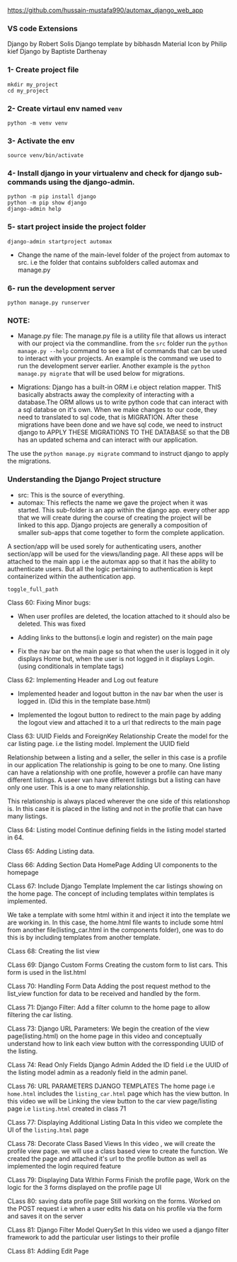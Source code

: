 https://github.com/hussain-mustafa990/automax_django_web_app

### VS code Extensions
Django by Robert Solis
Django template by bibhasdn
Material Icon by Philip kief
Django by Baptiste Darthenay


### 1- Create project file
```
mkdir my_project
cd my_project
```

### 2- Create virtaul env named `venv`
```
python -m venv venv
```

### 3- Activate the env
```
source venv/bin/activate
```


### 4- Install django in your virtualenv and check for django sub-commands using the django-admin.
```
python -m pip install django
python -m pip show django
django-admin help
```

### 5- start project inside the project folder
```
django-admin startproject automax
```
- Change the name of the main-level folder of the project from automax to src. i.e the folder that contains subfolders called automax and manage.py

### 6- run the development server
```
python manage.py runserver
```
### NOTE:
- Manage.py file: 
The manage.py file is a utility file that allows us interact with our project via the commandline. from the `src` folder run the `python manage.py --help` command to see a list of commands that can be used to interact with your projects. An example is the command we used to run the development server earlier. Another example is the `python manage.py migrate` that will be used below for migrations.

- Migrations: Django has a built-in ORM i.e object relation mapper. ThIS basically abstracts away the complexity of interacting with a database.The ORM allows us to write python code that can interact with a sql databse on it's own. When we make changes to our code, they need to translated to sql code, that is MIGRATION. 
After these migrations have been done and we have sql code, we need to instruct django to APPLY THESE MIGRATIONS TO THE DATABASE so that the DB has an updated schema and can interact with our application. 

The use the `python manage.py migrate` command to instruct django to apply the migrations.  

### Understanding the Django Project structure
- src: This is the source of everything.
- automax: This reflects the name we gave the project when it was started. This sub-folder is an app within the django app. every other app that we will create during the course of creating the project will be linked to this app. Django projects are generally a composition of smaller sub-apps that come together to form the complete application.

A section/app will be used sorely for authenticating users, another section/app will be used for the views/landing page. All these apps will be attached to the main app i.e the automax app so that it has the ability to authenticate users. But all the logic pertaining to authentication is kept containerized within the  authentication app.

`toggle_full_path`

Class 60: Fixing Minor bugs:
- When user profiles are deleted, the location attached to it should also be deleted. This was fixed

- Adding links to the buttons(i.e login and register) on the main page

- Fix the nav bar on the main page so that when the user is logged in it oly displays Home but, when the user is not logged in it displays Login. (using conditionals in template tags)

Class 62: Implementing Header and Log out feature
- Implemented header and logout button in the nav bar when the user is logged in. (Did this in the template base.html)

- Implemented the logout button to redirect to the main page by adding the logout view and attached it to a url that redirects to the main page 

Class 63: UUID Fields and ForeignKey Relationship
Create the model for the car listing page. i.e the listing model. Implement the UUID field

Relationship between a listing and a seller, the seller in this case is a profile in our application
The relationship is going to be one to many. One listing can have a relationship with one profile, however a profile can have many different listings. A useer van have different listings but a listing can have only one user. This is a one to many relationship. 

This relationship is always placed wherever the one side of this relationshop is. In this case it is placed in the listing and not in the profile that can have many listings.

Class 64: Listing model
Continue defining fields in the listing model started in 64.

Class 65: Adding Listing data.

Class 66: Adding Section Data HomePage
Adding UI components to the homepage

CLass 67: Include Django Template
Implement the car listings showing on the home page. The concept of including templates within templates is implemented.

We take a template with some html within it and inject it into the template we are working in. In this case, the home.html file wants to include some html from another file(listing_car.html in the components folder), one was to do this is by including templates from another template.

CLass 68: Creating the list view

CLass 69: Django Custom Forms
Creating the custom form to list cars. This form is used in the list.html 

CLass 70: Handling Form Data
Adding the post request method to the list_view function for data to be received and handled by the form.

CLass 71: Django Filter:
Add a filter column to the home page to allow filtering the car listing.

CLass 73: Django URL Parameters:
We begin the creation of the view page(listing.html) on the home page in this video and conceptually understand how to link each view button with the corressponding UUID of the listing.

CLass 74: Read Only Fields Django Admin
Added the ID field i.e the UUID of the listing model admin as a readonly field in the admin panel.

CLass 76: URL PARAMETERS DJANGO TEMPLATES
The home page i.e `home.html` includes the `listing_car.html` page which has the view button. 
In this video we will be Linking the view button to the car view page/listing page i.e `listing.html` created in class 71

CLass 77: Displaying Additional Listing Data
In this video we complete the UI of the `listing.html` page

CLass 78: Decorate Class Based Views
In this video , we will create the profile view page.
 we will use a class based view to create the function.
 We created the page and attached it's url to the profile button as well as implemented the login required feature

CLass 79: Displaying Data Within Forms
Finish the profile page, Work on the logic for the 3 forms displayed on the profile page UI


CLass 80: saving data profile page
Still working on the forms. Worked on the POST request i.e  when a user edits his data on his profile via the form and saves it on the server

CLass 81: Django Filter Model QuerySet
In this video we used a django filter framework to add the particular user listings to their profile

CLass 81: Addiing Edit Page

<!-- -->

